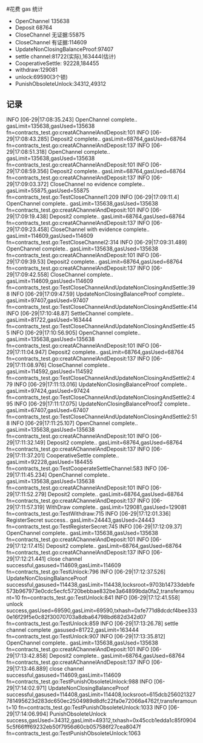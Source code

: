 #花费 gas 统计
* OpenChannel 135638
* Deposit 68764
* CloseChannel 无证据:55875
* CloseChannel 有证据:114609
* UpdateNonClosingBalanceProof:97407
* settle channel:81722(实际),163444(估计)
* CooperativeSettle: 92228,184455
* withdraw:129081
* unlock:69590(3个锁)
* PunishObsoleteUnlock:34312,49312

## 记录
INFO [06-29|17:08:35.243] OpenChannel complete.. gasLimit=135638,gasUsed=135638 fn=contracts_test.go:creatAChannelAndDeposit:101
INFO [06-29|17:08:43.285] Deposit2 complete.. gasLimit=68764,gasUsed=68764 fn=contracts_test.go:creatAChannelAndDeposit:137
INFO [06-29|17:08:51.318] OpenChannel complete.. gasLimit=135638,gasUsed=135638 fn=contracts_test.go:creatAChannelAndDeposit:101
INFO [06-29|17:08:59.356] Deposit2 complete.. gasLimit=68764,gasUsed=68764 fn=contracts_test.go:creatAChannelAndDeposit:137
INFO [06-29|17:09:03.372] CloseChannel no evidence complete.. gasLimit=55875,gasUsed=55875 fn=contracts_test.go:TestCloseChannel1:209
INFO [06-29|17:09:11.4] OpenChannel complete.. gasLimit=135638,gasUsed=135638 fn=contracts_test.go:creatAChannelAndDeposit:101
INFO [06-29|17:09:19.438] Deposit2 complete.. gasLimit=68764,gasUsed=68764 fn=contracts_test.go:creatAChannelAndDeposit:137
INFO [06-29|17:09:23.458] CloseChannel with evidence  complete.. gasLimit=114609,gasUsed=114609 fn=contracts_test.go:TestCloseChannel2:314
INFO [06-29|17:09:31.489] OpenChannel complete.. gasLimit=135638,gasUsed=135638 fn=contracts_test.go:creatAChannelAndDeposit:101
INFO [06-29|17:09:39.53] Deposit2 complete.. gasLimit=68764,gasUsed=68764 fn=contracts_test.go:creatAChannelAndDeposit:137
INFO [06-29|17:09:42.558] CloseChannel   complete.. gasLimit=114609,gasUsed=114609 fn=contracts_test.go:TestCloseChannelAndUpdateNonClosingAndSettle:398
INFO [06-29|17:09:47.59] UpdateNonClosingBalanceProof   complete.. gasLimit=97407,gasUsed=97407 fn=contracts_test.go:TestCloseChannelAndUpdateNonClosingAndSettle:414
INFO [06-29|17:10:48.87] SettleChannel  complete.. gasLimit=81722,gasUsed=163444 fn=contracts_test.go:TestCloseChannelAndUpdateNonClosingAndSettle:455
INFO [06-29|17:10:56.905] OpenChannel complete.. gasLimit=135638,gasUsed=135638 fn=contracts_test.go:creatAChannelAndDeposit:101
INFO [06-29|17:11:04.947] Deposit2 complete.. gasLimit=68764,gasUsed=68764 fn=contracts_test.go:creatAChannelAndDeposit:137
INFO [06-29|17:11:08.976] CloseChannel   complete.. gasLimit=114592,gasUsed=114592 fn=contracts_test.go:TestCloseChannelAndUpdateNonClosingAndSettle2:479
INFO [06-29|17:11:13.016] UpdateNonClosingBalanceProof   complete.. gasLimit=97424,gasUsed=97424 fn=contracts_test.go:TestCloseChannelAndUpdateNonClosingAndSettle2:495
INFO [06-29|17:11:17.075] UpdateNonClosingBalanceProof2   complete.. gasLimit=67407,gasUsed=67407 fn=contracts_test.go:TestCloseChannelAndUpdateNonClosingAndSettle2:518
INFO [06-29|17:11:25.107] OpenChannel complete.. gasLimit=135638,gasUsed=135638 fn=contracts_test.go:creatAChannelAndDeposit:101
INFO [06-29|17:11:32.149] Deposit2 complete.. gasLimit=68764,gasUsed=68764 fn=contracts_test.go:creatAChannelAndDeposit:137
INFO [06-29|17:11:37.201] CooperativeSettle   complete.. gasLimit=92228,gasUsed=184455 fn=contracts_test.go:TestCooperateSettleChannel:583
INFO [06-29|17:11:45.234] OpenChannel complete.. gasLimit=135638,gasUsed=135638 fn=contracts_test.go:creatAChannelAndDeposit:101
INFO [06-29|17:11:52.279] Deposit2 complete.. gasLimit=68764,gasUsed=68764 fn=contracts_test.go:creatAChannelAndDeposit:137
INFO [06-29|17:11:57.319] WithDraw complete.. gasLimit=129081,gasUsed=129081 fn=contracts_test.go:TestWithdraw:715
INFO [06-29|17:12:01.336] RegisterSecret success.. gasLimit=24443,gasUsed=24443 fn=contracts_test.go:TestRegisterSecret:745
INFO [06-29|17:12:09.37] OpenChannel complete.. gasLimit=135638,gasUsed=135638 fn=contracts_test.go:creatAChannelAndDeposit:101
INFO [06-29|17:12:17.415] Deposit2 complete.. gasLimit=68764,gasUsed=68764 fn=contracts_test.go:creatAChannelAndDeposit:137
INFO [06-29|17:12:21.441] close channel successful,gasused=114609,gasLimit=114609 fn=contracts_test.go:TestUnlock:796
INFO [06-29|17:12:37.526] UpdateNonClosingBalanceProof successful,gasused=114438,gasLimit=114438,locksroot=9703b14733debfe573b967973e0cdc5ecfc5720bebbae832be3a64899bda0fa2,transferamount=10 fn=contracts_test.go:TestUnlock:841
INFO [06-29|17:12:41.558] unlock success,gasUsed=69590,gasLimit=69590,txhash=0xfe771d8dcdcf4bee3330e16f29f5e0c82f30070703a8dba64798bd682d342d07 fn=contracts_test.go:TestUnlock:859
INFO [06-29|17:13:26.78] settle channel complete ,gasused=81722,gasLimit=163444 fn=contracts_test.go:TestUnlock:907
INFO [06-29|17:13:35.812] OpenChannel complete.. gasLimit=135638,gasUsed=135638 fn=contracts_test.go:creatAChannelAndDeposit:101
INFO [06-29|17:13:42.858] Deposit2 complete.. gasLimit=68764,gasUsed=68764 fn=contracts_test.go:creatAChannelAndDeposit:137
INFO [06-29|17:13:46.889] close channel successful,gasused=114609,gasLimit=114609 fn=contracts_test.go:TestPunishObsoleteUnlock:988
INFO [06-29|17:14:02.971] UpdateNonClosingBalanceProof successful,gasused=114408,gasLimit=114408,locksroot=615dcb256021327781495623d283dc650ec2504989d8dfc22fa0e72066a4762f,transferamount=10 fn=contracts_test.go:TestPunishObsoleteUnlock:1033
INFO [06-29|17:14:06.994] PunishObsoleteUnlock success,gasUsed=34312,gasLimit=49312,txhash=0x45ccb1edda1c85f09045c5f66fff69232eb50f7956d60cb057586f27cea8047f fn=contracts_test.go:TestPunishObsoleteUnlock:1063
